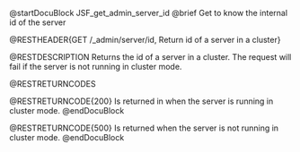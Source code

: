 
@startDocuBlock JSF_get_admin_server_id
@brief Get to know the internal id of the server

@RESTHEADER{GET /_admin/server/id, Return id of a server in a cluster}

@RESTDESCRIPTION
Returns the id of a server in a cluster. The request will fail if the
server is not running in cluster mode.

@RESTRETURNCODES

@RESTRETURNCODE{200}
Is returned in when the server is running in cluster mode.
@endDocuBlock

@RESTRETURNCODE{500}
Is returned when the server is not running in cluster mode.
@endDocuBlock

